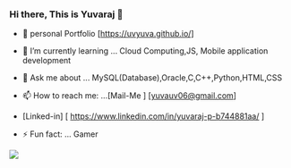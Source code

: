 ### Hi there, This is Yuvaraj 👋



- 🔭  personal Portfolio [https://uvyuva.github.io/]

- 🌱 I’m currently learning ...  Cloud Computing,JS, Mobile application development

- 💬 Ask me about ... MySQL(Database),Oracle,C,C++,Python,HTML,CSS

- 📫 How to reach me: ...[Mail-Me ] [yuvauv06@gmail.com]

-  [Linked-in] [ https://www.linkedin.com/in/yuvaraj-p-b744881aa/ ]
- ⚡ Fun fact: ... Gamer


![](https://komarev.com/ghpvc/?username=uvyuva&style=flat-square&color=brightgreen)



<!--   <img align="left" alt="GitHub Stats" src="https://github-readme-stats.codestackr.vercel.app/api?username=uvyuva&show_icons=true&hide_border=true" />
 -->
</details>
